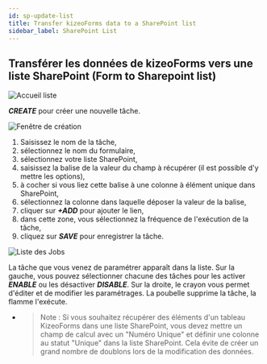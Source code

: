 ```yaml
---
id: sp-update-list
title: Transfer kizeoForms data to a SharePoint list
sidebar_label: SharePoint List
---
```


## Transférer les données de kizeoForms vers une liste SharePoint (Form to Sharepoint list)

<img src="/kizeo-forms-documentations/img/sp2/fr/Listsp-01.jpg" alt="Accueil liste" />

***CREATE*** pour créer une nouvelle tâche.

<img src="/kizeo-forms-documentations/img/sp2/fr/Listsp-02.jpg" alt="Fenêtre de création" />

1. Saisissez le nom de la tâche,
2. sélectionnez le nom du formulaire,
3. sélectionnez votre liste SharePoint,
4. saisissez la balise de la valeur du champ à récupérer (il est possible d'y mettre les options),
5. à cocher si vous liez cette balise à une colonne à élément unique dans SharePoint,
6. sélectionnez la colonne dans laquelle déposer la valeur de la balise,
7. cliquer sur ***+ADD*** pour ajouter le lien,
8. dans cette zone, vous sélectionnez la fréquence de l'exécution de la tâche,
9. cliquez sur ***SAVE*** pour enregistrer la tâche.

<img src="/kizeo-forms-documentations/img/sp2/fr/Listsp-03.jpg" alt="Liste des Jobs" />

La tâche que vous venez de paramétrer apparaît dans la liste. Sur la gauche, vous pouvez sélectionner chacune des tâches pour les activer ***ENABLE*** ou les désactiver ***DISABLE***. Sur la droite, le crayon vous permet d'éditer et de modifier les paramétrages. La poubelle supprime la tâche, la flamme l'exécute.
    
- 
    >Note :
    >Si vous souhaitez récupérer des éléments d'un tableau KizeoForms dans une liste SharePoint, vous devez mettre un champ de calcul avec un "Numéro Unique" et définir une colonne au statut "Unique" dans la liste SharePoint. 
    >Cela évite de créer un grand nombre de doublons lors de la modification des données.
